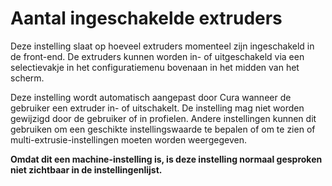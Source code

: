 Aantal ingeschakelde extruders
====
Deze instelling slaat op hoeveel extruders momenteel zijn ingeschakeld in de front-end. De extruders kunnen worden in- of uitgeschakeld via een selectievakje in het configuratiemenu bovenaan in het midden van het scherm.

Deze instelling wordt automatisch aangepast door Cura wanneer de gebruiker een extruder in- of uitschakelt. De instelling mag niet worden gewijzigd door de gebruiker of in profielen. Andere instellingen kunnen dit gebruiken om een geschikte instellingswaarde te bepalen of om te zien of multi-extrusie-instellingen moeten worden weergegeven.

**Omdat dit een machine-instelling is, is deze instelling normaal gesproken niet zichtbaar in de instellingenlijst.**